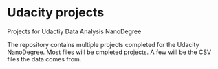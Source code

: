 # Udacity projects
Projects for Udactiy Data Analysis NanoDegree

The repository contains multiple projects completed for the Udacity NanoDegree. Most files will be cmpleted projects. A few will be the CSV files the data comes from.
